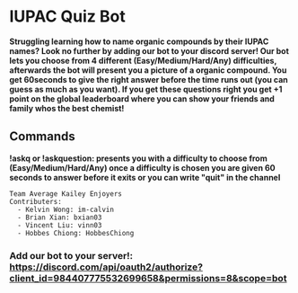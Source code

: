 # IUPAC Quiz Bot

**Struggling learning how to name organic compounds by their IUPAC names? Look no further by adding our bot to your discord server! Our bot lets you choose from 
4 different (Easy/Medium/Hard/Any) difficulties, afterwards the bot will present you a picture of a organic compound. You get 60seconds to give the right answer before
the time runs out (you can guess as much as you want). If you get these questions right you get +1 point on the global leaderboard where you can show your friends and family 
whos the best chemist!**

## Commands
**!askq or !askquestion: presents you with a difficulty to choose from (Easy/Medium/Hard/Any) once a difficulty is chosen you are given 60 seconds to answer before it 
exits or you can write "quit" in the channel**

``` 
Team Average Kailey Enjoyers
Contributers:
  - Kelvin Wong: im-calvin
  - Brian Xian: bxian03
  - Vincent Liu: vinn03
  - Hobbes Chiong: HobbesChiong
```

### Add our bot to your server!: https://discord.com/api/oauth2/authorize?client_id=984407775532699658&permissions=8&scope=bot
